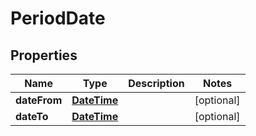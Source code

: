 
# PeriodDate

## Properties
Name | Type | Description | Notes
------------ | ------------- | ------------- | -------------
**dateFrom** | [**DateTime**](DateTime.md) |  |  [optional]
**dateTo** | [**DateTime**](DateTime.md) |  |  [optional]



